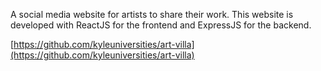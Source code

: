 A social media website for artists to share their work. This website is developed with
ReactJS for the frontend and ExpressJS for the backend.

[https://github.com/kyleuniversities/art-villa](https://github.com/kyleuniversities/art-villa)
